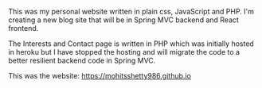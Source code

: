 This was my personal website written in plain css, JavaScript and PHP. I'm creating a new blog site that will be in Spring MVC backend and React frontend.

The Interests and Contact page is written in PHP which was initially hosted in heroku but I have stopped the hosting and will migrate the code to a better resilient backend code in Spring MVC.

This was the website: https://mohitsshetty986.github.io
